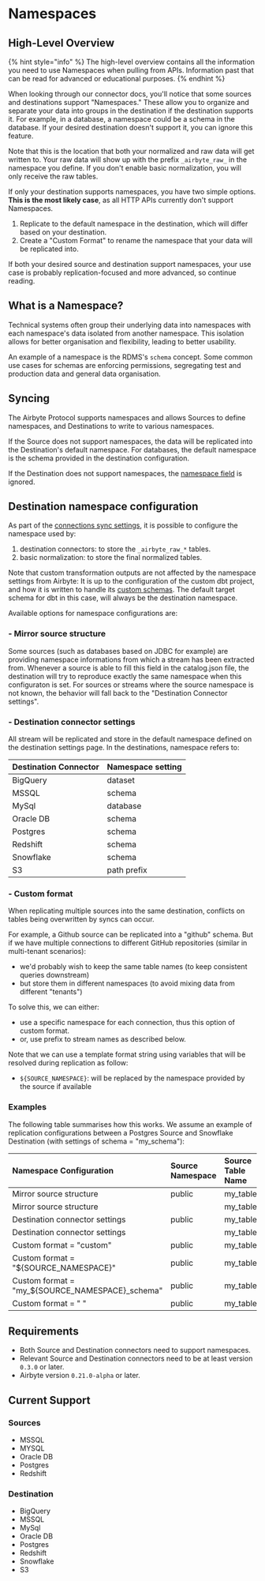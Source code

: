 # Namespaces

## High-Level Overview

{% hint style="info" %}
The high-level overview contains all the information you need to use Namespaces when pulling from APIs. Information past that can be read for advanced or educational purposes.
{% endhint %}

When looking through our connector docs, you'll notice that some sources and destinations support "Namespaces." These allow you to organize and separate your data into groups in the destination if the destination supports it. For example, in a database, a namespace could be a schema in the database. If your desired destination doesn't support it, you can ignore this feature.

Note that this is the location that both your normalized and raw data will get written to. Your raw data will show up with the prefix `_airbyte_raw_` in the namespace you define. If you don't enable basic normalization, you will only receive the raw tables. 

If only your destination supports namespaces, you have two simple options. **This is the most likely case**, as all HTTP APIs currently don't support Namespaces.

1. Replicate to the default namespace in the destination, which will differ based on your destination.
2. Create a "Custom Format" to rename the namespace that your data will be replicated into.

If both your desired source and destination support namespaces, your use case is probably replication-focused and more advanced, so continue reading.

## What is a Namespace?

Technical systems often group their underlying data into namespaces with each namespace's data isolated from another namespace. This isolation allows for better organisation and flexibility, leading to better usability.

An example of a namespace is the RDMS's `schema` concept. Some common use cases for schemas are enforcing permissions, segregating test and production data and general data organisation.

## Syncing

The Airbyte Protocol supports namespaces and allows Sources to define namespaces, and Destinations to write to various namespaces.

If the Source does not support namespaces, the data will be replicated into the Destination's default namespace. For databases, the default namespace is the schema provided in the destination configuration.

If the Destination does not support namespaces, the [namespace field](https://github.com/airbytehq/airbyte/blob/master/airbyte-protocol/models/src/main/resources/airbyte_protocol/airbyte_protocol.yaml#L64) is ignored.

## Destination namespace configuration

As part of the [connections sync settings](connections/README.md), it is possible to configure the namespace used by:
1. destination connectors: to store the `_airbyte_raw_*` tables.
2. basic normalization: to store the final normalized tables.

Note that custom transformation outputs are not affected by the namespace settings from Airbyte: It is up to the configuration of the custom dbt project, and how it is written to handle its [custom schemas](https://docs.getdbt.com/docs/building-a-dbt-project/building-models/using-custom-schemas). The default target schema for dbt in this case, will always be the destination namespace.

Available options for namespace configurations are:

### - Mirror source structure

Some sources (such as databases based on JDBC for example) are providing namespace informations from which a stream has been extracted from. Whenever a source is able to fill this field in the catalog.json file, the destination will try to reproduce exactly the same namespace when this configuraton is set.
For sources or streams where the source namespace is not known, the behavior will fall back to the "Destination Connector settings".

### - Destination connector settings

All stream will be replicated and store in the default namespace defined on the destination settings page.
In the destinations, namespace refers to:

| Destination Connector | Namespace setting |
| :--- | :--- |
| BigQuery | dataset |
| MSSQL | schema |
| MySql | database |
| Oracle DB | schema |
| Postgres | schema |
| Redshift | schema |
| Snowflake | schema |
| S3 | path prefix |

### - Custom format

When replicating multiple sources into the same destination, conflicts on tables being overwritten by syncs can occur.

For example, a Github source can be replicated into a "github" schema.
But if we have multiple connections to different GitHub repositories (similar in multi-tenant scenarios):

- we'd probably wish to keep the same table names (to keep consistent queries downstream)
- but store them in different namespaces (to avoid mixing data from different "tenants")

To solve this, we can either:

- use a specific namespace for each connection, thus this option of custom format.
- or, use prefix to stream names as described below.

Note that we can use a template format string using variables that will be resolved during replication as follow:

- `${SOURCE_NAMESPACE}`: will be replaced by the namespace provided by the source if available

### Examples

The following table summarises how this works. We assume an example of replication configurations between a Postgres Source and Snowflake Destination (with settings of schema = "my_schema"):

| Namespace Configuration | Source Namespace | Source Table Name | Destination Namespace | Destination Table Name |
| :--- | :--- | :--- | :--- | :--- |
| Mirror source structure | public | my_table | public | my_table |
| Mirror source structure | | my_table | my_schema | my_table |
| Destination connector settings | public | my_table | my_schema | my_table |
| Destination connector settings | | my_table | my_schema | my_table |
| Custom format = "custom" | public | my_table | custom | my_table |
| Custom format = "${SOURCE_NAMESPACE}" | public | my_table | public | my_table |
| Custom format = "my_${SOURCE_NAMESPACE}_schema" | public | my_table | my_public_schema | my_table |
| Custom format = "   " | public | my_table | my_schema | my_table |

## Requirements

* Both Source and Destination connectors need to support namespaces.
* Relevant Source and Destination connectors need to be at least version `0.3.0` or later.
* Airbyte version `0.21.0-alpha` or later.

## Current Support

### Sources

* MSSQL
* MYSQL
* Oracle DB
* Postgres
* Redshift

### Destination

* BigQuery
* MSSQL
* MySql
* Oracle DB
* Postgres
* Redshift
* Snowflake
* S3
